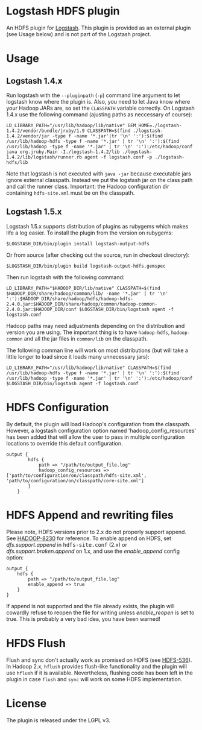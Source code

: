 # Logstash HDFS plugin

An HDFS plugin for [Logstash](http://logstash.net). This plugin is provided as an external plugin (see Usage below) and is not part of the Logstash project.

# Usage

## Logstash 1.4.x

Run logstash with the `--pluginpath` (`-p`) command line argument to let logstash know where the plugin is. Also, you need to let Java know where your Hadoop JARs are, so set the `CLASSPATH` variable correctly.
On Logstash 1.4.x use the following command (ajusting paths as neccessary of course):

    LD_LIBRARY_PATH="/usr/lib/hadoop/lib/native" GEM_HOME=./logstash-1.4.2/vendor/bundle/jruby/1.9 CLASSPATH=$(find ./logstash-1.4.2/vendor/jar -type f -name '*.jar'|tr '\n' ':'):$(find /usr/lib/hadoop-hdfs -type f -name '*.jar' | tr '\n' ':'):$(find /usr/lib/hadoop -type f -name '*.jar' | tr '\n' ':'):/etc/hadoop/conf java org.jruby.Main -I./logstash-1.4.2/lib ./logstash-1.4.2/lib/logstash/runner.rb agent -f logstash.conf -p ./logstash-hdfs/lib

Note that logstash is not executed with `java -jar` because executable jars ignore external classpath. Instead we put the logstash jar on the class path and call the runner class.
Important: the Hadoop configuration dir containing `hdfs-site.xml` must be on the classpath.

## Logstash 1.5.x

Logstash 1.5.x supports distribution of plugins as rubygems which makes life a log easier. To install the plugin from the version on rubygems:

    $LOGSTASH_DIR/bin/plugin install logstash-output-hdfs

Or from source (after checking out the source, run in checkout directory):

    $LOGSTASH_DIR/bin/plugin build logstash-output-hdfs.gemspec
    
Then run logstash with the following command:

    LD_LIBRARY_PATH="$HADOOP_DIR/lib/native" CLASSPATH=$(find $HADOOP_DIR/share/hadoop/common/lib/ -name '*.jar' | tr '\n' ':'):$HADOOP_DIR/share/hadoop/hdfs/hadoop-hdfs-2.4.0.jar:$HADOOP_DIR/share/hadoop/common/hadoop-common-2.4.0.jar:$HADOOP_DIR/conf $LOGSTASH_DIR/bin/logstash agent -f logstash.conf

Hadoop paths may need adjustments depending on the distribution and version you are using. The important thing is to have `hadoop-hdfs`, `hadoop-common` and all the jar files in `common/lib` on the classpath.

The following comman line will work on most distributions (but will take a little longer to load since it loads many unnecessary jars):

    LD_LIBRARY_PATH="/usr/lib/hadoop/lib/native" CLASSPATH=$(find /usr/lib/hadoop-hdfs -type f -name '*.jar' | tr '\n' ':'):$(find /usr/lib/hadoop -type f -name '*.jar' | tr '\n' ':'):/etc/hadoop/conf $LOGSTASH_DIR/bin/logstash agent -f logstash.conf
 

# HDFS Configuration

By default, the plugin will load Hadoop's configuration from the classpath.  However, a logstash configuration option named 'hadoop_config_resources' has
been added that will allow the user to pass in multiple configuration locations to override this default configuration.

    output {
            hdfs {
                path => "/path/to/output_file.log"
                hadoop_config_resources => ['path/to/configuration/on/classpath/hdfs-site.xml', 'path/to/configuration/on/classpath/core-site.xml']
            }
        }


# HDFS Append and rewriting files

Please note, HDFS versions prior to 2.x do not properly support append. See [HADOOP-8230](https://issues.apache.org/jira/browse/HADOOP-8230) for reference.
To enable append on HDFS, set _dfs.support.append_ in <tt>hdfs-site.conf</tt> (2.x) or _dfs.support.broken.append_ on 1.x, and use the *enable_append* config option:

    output {
        hdfs {
            path => "/path/to/output_file.log"
            enable_append => true
        }
    }

If append is not supported and the file already exists, the plugin will cowardly refuse to reopen the file for writing unless *enable_reopen* is set to true.
This is probably a very bad idea, you have been warned!

# HFDS Flush

Flush and sync don't actually work as promised on HDFS (see [HDFS-536](https://issues.apache.org/jira/browse/HDFS-536)).
In Hadoop 2.x, `hflush` provides flush-like functionality and the plugin will use `hflush` if it is available.
Nevertheless, flushing code has been left in the plugin in case `flush` and `sync` will work on some HDFS implementation.

# License

The plugin is released under the LGPL v3.

